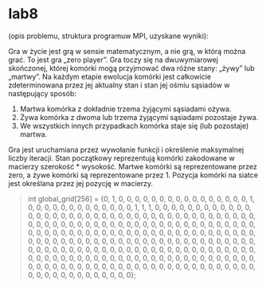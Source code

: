 # lab8

(opis problemu, struktura programuw MPI, uzyskane wyniki):

Gra w życie jest grą w sensie matematycznym, a nie grą, w którą można grać. To jest gra „zero player”. Gra toczy się na dwuwymiarowej skończonej, której komórki mogą przyjmować dwa różne stany: „żywy” lub „martwy”. Na każdym etapie ewolucja komórki jest całkowicie zdeterminowana przez jej aktualny stan i stan jej ośmiu sąsiadów w następujący sposób: 
1) Martwa komórka z dokładnie trzema żyjącymi sąsiadami ożywa.
2) Żywa komórka z dwoma lub trzema żyjącymi sąsiadami pozostaje żywa.
3) We wszystkich innych przypadkach komórka staje się (lub pozostaje) martwa.

Gra jest uruchamiana przez wywołanie funkcji i określenie maksymalnej liczby iteracji. Stan początkowy reprezentują komórki zakodowane w macierzy szerokość * wysokość. Martwe komórki są reprezentowane przez zero, a żywe komórki są reprezentowane przez 1. Pozycja komórki na siatce jest określana przez jej pozycję w macierzy.

> int global_grid[256] =
>        {0, 1, 0, 0, 0, 0, 0, 0, 0, 0, 0, 0, 0, 0, 0, 0,
>         0, 0, 1, 0, 0, 0, 0, 0, 0, 0, 0, 0, 0, 0, 0, 0,
>         1, 1, 1, 0, 0, 0, 0, 0, 0, 0, 0, 0, 0, 0, 0, 0,
>         0, 0, 0, 0, 0, 0, 0, 0, 0, 0, 0, 0, 0, 0, 0, 0,
>         0, 0, 0, 0, 0, 0, 0, 0, 0, 0, 0, 0, 0, 0, 0, 0,
>         0, 0, 0, 0, 0, 0, 0, 0, 0, 0, 0, 0, 0, 0, 0, 0,
>         0, 0, 0, 0, 0, 0, 0, 0, 0, 0, 0, 0, 0, 0, 0, 0,
>         0, 0, 0, 0, 0, 0, 0, 0, 0, 0, 0, 0, 0, 0, 0, 0,
>         0, 0, 0, 0, 0, 0, 0, 0, 0, 0, 0, 0, 0, 0, 0, 0,
>         0, 0, 0, 0, 0, 0, 0, 0, 0, 0, 0, 0, 0, 0, 0, 0,
>         0, 0, 0, 0, 0, 0, 0, 0, 0, 0, 0, 0, 0, 0, 0, 0,
>         0, 0, 0, 0, 0, 0, 0, 0, 0, 0, 0, 0, 0, 0, 0, 0,
>         0, 0, 0, 0, 0, 0, 0, 0, 0, 0, 0, 0, 0, 0, 0, 0,
>         0, 0, 0, 0, 0, 0, 0, 0, 0, 0, 0, 0, 0, 0, 0, 0,
>         0, 0, 0, 0, 0, 0, 0, 0, 0, 0, 0, 0, 0, 0, 0, 0,
>         0, 0, 0, 0, 0, 0, 0, 0, 0, 0, 0, 0, 0, 0, 0, 0};
